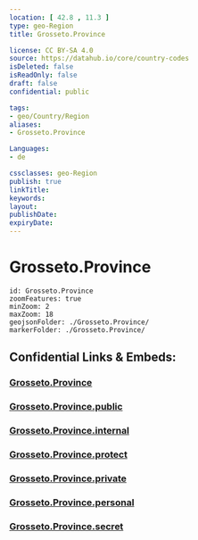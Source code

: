 ```yaml
---
location: [ 42.8 , 11.3 ] 
type: geo-Region
title: Grosseto.Province

license: CC BY-SA 4.0
source: https://datahub.io/core/country-codes
isDeleted: false
isReadOnly: false
draft: false
confidential: public

tags:
- geo/Country/Region
aliases:
- Grosseto.Province

Languages:
- de

cssclasses: geo-Region
publish: true
linkTitle: 
keywords: 
layout: 
publishDate: 
expiryDate: 
---
```


# Grosseto.Province

```leaflet
id: Grosseto.Province
zoomFeatures: true 
minZoom: 2 
maxZoom: 18
geojsonFolder: ./Grosseto.Province/
markerFolder: ./Grosseto.Province/
```


## Confidential Links & Embeds: 

### [Grosseto.Province](/_Standards/Earth/Continent/Europe/Europe~South/Italy/regions~Italy/Tuscany/Grosseto.Province.md) 

### [Grosseto.Province.public](/_public/Earth/Continent/Europe/Europe~South/Italy/regions~Italy/Tuscany/Grosseto.Province.public.md) 

### [Grosseto.Province.internal](/_internal/Earth/Continent/Europe/Europe~South/Italy/regions~Italy/Tuscany/Grosseto.Province.internal.md) 

### [Grosseto.Province.protect](/_protect/Earth/Continent/Europe/Europe~South/Italy/regions~Italy/Tuscany/Grosseto.Province.protect.md) 

### [Grosseto.Province.private](/_private/Earth/Continent/Europe/Europe~South/Italy/regions~Italy/Tuscany/Grosseto.Province.private.md) 

### [Grosseto.Province.personal](/_personal/Earth/Continent/Europe/Europe~South/Italy/regions~Italy/Tuscany/Grosseto.Province.personal.md) 

### [Grosseto.Province.secret](/_secret/Earth/Continent/Europe/Europe~South/Italy/regions~Italy/Tuscany/Grosseto.Province.secret.md)

